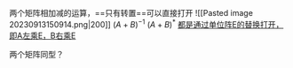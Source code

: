 两个矩阵相加减的运算，==只有转置==可以直接打开
![[Pasted image 20230913150914.png|200]]
$(A+B)^{-1}$
$(A+B)^{*}$
[都是通过单位阵E的替换打开，即A左乘E，B右乘E](https://www.bilibili.com/video/BV1154y1f7iS/?p=18&spm_id_from=pageDriver&vd_source=469eabef72a0329141f4e3a883021bb4)

两个矩阵同型？


